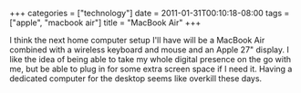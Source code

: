 +++
categories = ["technology"]
date = 2011-01-31T00:10:18-08:00
tags = ["apple", "macbook air"]
title = "MacBook Air"
+++

I think the next home computer setup I'll have will be a MacBook Air combined with a wireless keyboard and mouse and an Apple 27" display. I like the idea of being able to take my whole digital presence on the go with me, but be able to plug in for some extra screen space if I need it. Having a dedicated computer for the desktop seems like overkill these days.
